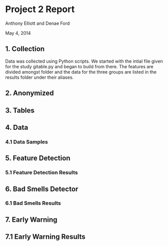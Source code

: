 # Project 2 Report
Anthony Elliott and Denae Ford

May 4, 2014

##  1. Collection

Data was collected using Python scripts.
We started with the intial file given for the study gitable.py and began to build from there.
The features are divided amongst folder and the data for the three groups are listed in the results folder under their aliases.

## 2. Anonymized


## 3. Tables
## 4. Data
### 4.1 Data Samples
## 5. Feature Detection
### 5.1 Feature Detection Results 
## 6. Bad Smells Detector
### 6.1 Bad Smells Results
## 7. Early Warning
## 7.1 Early Warning Results
